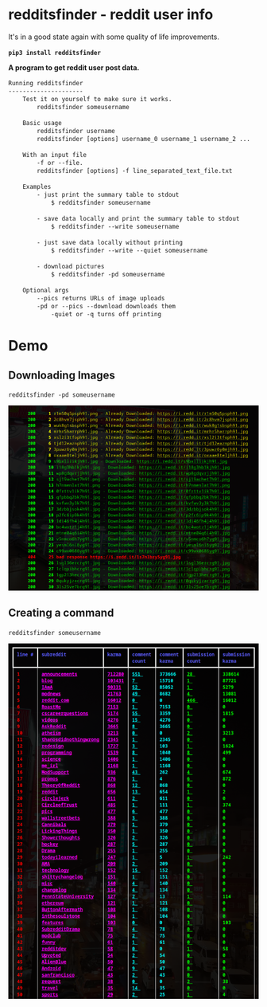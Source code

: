 # redditsfinder - reddit user info

It's in a good state again with some quality of life improvements. 

**`pip3 install redditsfinder`**

**A program to get reddit user post data.**

```
Running redditsfinder
---------------------
    Test it on yourself to make sure it works.
        redditsfinder someusername

    Basic usage
        redditsfinder username
        redditsfinder [options] username_0 username_1 username_2 ...

    With an input file
        -f or --file.
        redditsfinder [options] -f line_separated_text_file.txt

    Examples
        - just print the summary table to stdout
            $ redditsfinder someusername

        - save data locally and print the summary table to stdout
            $ redditsfinder --write someusername

        - just save data locally without printing
            $ redditsfinder --write --quiet someusername

        - download pictures
            $ redditsfinder -pd someusername

    Optional args
        --pics returns URLs of image uploads
        -pd or --pics --download downloads them
            -quiet or -q turns off printing

```

# Demo

## Downloading Images

`redditsfinder -pd someusername`

![download](./imgs/pics_downloader.png)

## Creating a command 

`redditsfinder someusername`

![table](./imgs/table.png)

